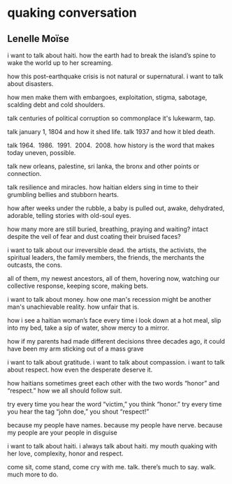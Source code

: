 # quaking conversation
## Lenelle Moïse
i want to talk about haiti.
how the earth had to break
the island’s spine to wake
the world up to her screaming.

how this post-earthquake crisis
is not natural
or supernatural.
i want to talk about disasters.

how men make them
with embargoes, exploitation,
stigma, sabotage, scalding
debt and cold shoulders.

talk centuries
of political corruption
so commonplace
it's lukewarm, tap.

talk january 1, 1804
and how it shed life.
talk 1937
and how it bled death.

talk 1964.  1986.  1991.  2004.  2008.
how history is the word
that makes today
uneven, possible.

talk new orleans,
palestine, sri lanka,
the bronx and other points
or connection.

talk resilience and miracles.
how haitian elders sing in time
to their grumbling bellies
and stubborn hearts.

how after weeks under the rubble,
a baby is pulled out,
awake, dehydrated, adorable, telling
stories with old-soul eyes.

how many more are still
buried, breathing, praying and waiting?
intact despite the veil of fear and dust
coating their bruised faces?

i want to talk about our irreversible dead.
the artists, the activists, the spiritual leaders,
the family members, the friends, the merchants
the outcasts, the cons.

all of them, my newest ancestors,
all of them, hovering now,
watching our collective response,
keeping score, making bets.

i want to talk about money.
how one man's recession might be
another man's unachievable reality.
how unfair that is.

how i see a haitian woman’s face
every time i look down at a hot meal,
slip into my bed, take a sip of water,
show mercy to a mirror.

how if my parents had made different
decisions three decades ago,
it could have been my arm
sticking out of a mass grave

i want to talk about gratitude.
i want to talk about compassion.
i want to talk about respect.
how even the desperate deserve it.

how haitians sometimes greet each other
with the two words “honor”
and “respect.”
how we all should follow suit.

try every time you hear the word “victim,”
you think “honor.”
try every time you hear the tag “john doe,”
you shout “respect!”

because my people have names.
because my people have nerve.
because my people are
your people in disguise

i want to talk about haiti.
i always talk about haiti.
my mouth quaking with her love,
complexity, honor and respect.

come sit, come stand, come
cry with me. talk.
there’s much to say.
walk. much more to do.